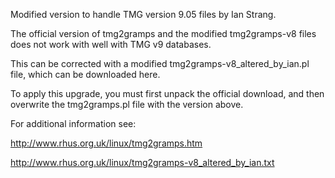 Modified version to handle TMG version 9.05 files by Ian Strang.

The official version of tmg2gramps and the modified tmg2gramps-v8 files does not work with well with TMG v9 databases.

This can be corrected with a modified tmg2gramps-v8_altered_by_ian.pl file, which can be downloaded here.

To apply this upgrade, you must first unpack the official download, and then overwrite the tmg2gramps.pl file with the version above.

For additional information see:

http://www.rhus.org.uk/linux/tmg2gramps.htm

http://www.rhus.org.uk/linux/tmg2gramps-v8_altered_by_ian.txt
